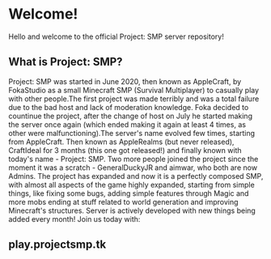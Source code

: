 # Welcome!

Hello and welcome to the official Project: SMP server repository!

## What is Project: SMP?

Project: SMP was started in June 2020, then known as AppleCraft, by FokaStudio as a small Minecraft SMP \(Survival Multiplayer\) to casually play with other people.The first project was made terribly and was a total failure due to the bad host and lack of moderation knowledge. Foka decided to countinue the project, after the change of host on July he started making the server once again \(which ended making it again at least 4 times, as other were malfunctioning\).The server's name evolved few times, starting from AppleCraft. Then known as AppleRealms \(but never released\), CraftIdeal for 3 months \(this one got released!\) and finally known with today's name - Project: SMP. Two more people joined the project since the moment it was a scratch - GeneralDuckyJR and aimwar, who both are now Admins. The project has expanded and now it is a perfectly composed SMP, with almost all aspects of the game highly expanded, starting from simple things, like fixing some bugs, adding simple features through Magic and more mobs ending at stuff related to world generation and improving Minecraft's structures. Server is actively developed with new things being added every month! Join us today with:

## play.projectsmp.tk

